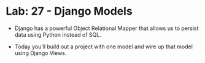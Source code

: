 # Lab: 27 - Django Models
* Django has a powerful Object Relational Mapper that allows us to persist data using Python instead of SQL.

* Today you’ll build out a project with one model and wire up that model using Django Views.